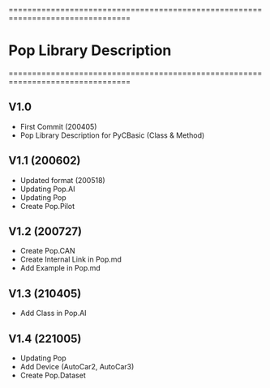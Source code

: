 ================================================================================

#                            Pop Library Description 

================================================================================

## V1.0
  - First Commit (200405) 
  - Pop Library Description for PyCBasic (Class & Method) 
  
## V1.1 (200602)
  - Updated format (200518)
  - Updating Pop.AI
  - Updating Pop
  - Create Pop.Pilot

## V1.2 (200727)
  - Create Pop.CAN
  - Create Internal Link in Pop.md 
  - Add Example in Pop.md 

## V1.3 (210405)
  - Add Class in Pop.AI

## V1.4 (221005)
  - Updating Pop
  - Add Device (AutoCar2, AutoCar3)
  - Create Pop.Dataset